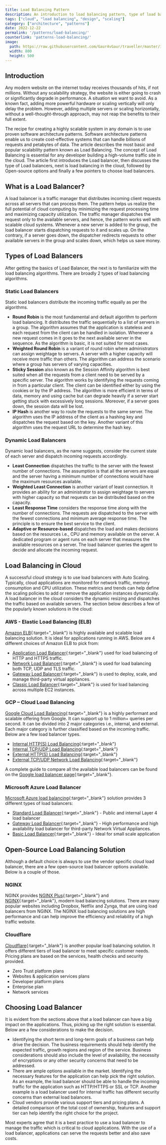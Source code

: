 ```yaml
---
title: Load Balancing Pattern
description: An introduction to load balancing pattern, type of load balancer, cloud load balancer, open source load balancer and finally strategy to choose load balancer.
tags: ["cloud", "load balancing", "design", "scaling"]
category: ["architecture", "patterns"]
date: 2022-12-22
permalink: '/patterns/load-balancing/'
counterlink: 'patterns-load-balancing/'
image:
  path: https://raw.githubusercontent.com/Gaur4vGaur/traveller/master/images/patterns/2022-12-22-load-balancing-pattern.jpg
  width: 800
  height: 500
---
```


## Introduction
Any modern website on the internet today receives thousands of hits, if not millions. Without any scalability strategy, the website is either going to crash or significantly degrade in performance. A situation we want to avoid. As a known fact, adding more powerful hardware or scaling vertically will only delay the problem. However, adding multiple servers or scaling horizontally, without a well-thought-through approach, may not reap the benefits to their full extent.


The recipe for creating a highly scalable system in any domain is to use proven software architecture patterns. Software architecture patterns enable us to create cost-effective systems that can handle billions of requests and petabytes of data. The article describes the most basic and popular scalability pattern known as Load Balancing. The concept of Load Balancing is essential for any developer building a high-volume traffic site in the cloud. The article first introduces the Load balancer, then discusses the type of Load balancers, next is load balancing in the cloud, followed by Open-source options and finally a few pointers to choose load balancers.

## What is a Load Balancer?
A load balancer is a traffic manager that distributes incoming client requests across all servers that can process them. The pattern helps us realize the full potential of cloud computing by minimizing the request processing time and maximizing capacity utilization. The traffic manager dispatches the request only to the available servers, and hence, the pattern works well with scalable cloud systems. Whenever a new server is added to the group, the load balancer starts dispatching requests to it and scales up. On the contrary, if a server goes down, the dispatcher redirects requests to other available servers in the group and scales down, which helps us save money.

## Types of Load Balancers
After getting the basics of Load Balancer, the next is to familiarize with the load balancing algorithms. There are broadly 2 types of load balancing algorithms.

### Static Load Balancers
Static load balancers distribute the incoming traffic equally as per the algorithms. 
-	<strong>Round Robin</strong> is the most fundamental and default algorithm to perform load balancing. It distributes the traffic sequentially to a list of servers in a group. The algorithm assumes that the application is stateless and each request from the client can be handled in isolation. Whenever a new request comes in it goes to the next available server in the sequence. As the algorithm is basic, it is not suited for most cases.
-	<strong>Weighted Round Robin</strong> is a variant of round robin where administrators can assign weightage to servers. A server with a higher capacity will receive more traffic than others. The algorithm can address the scenario where a group has servers of varying capacities.
-	<strong>Sticky Session</strong> also known as the Session Affinity algorithm is best suited when all the requests from a client need to be served by a specific server. The algorithm works by identifying the requests coming in from a particular client. The client can be identified either by using the cookies or by the IP address. The algorithm is more efficient in terms of data, memory and using cache but can degrade heavily if a server start getting stuck with excessively long sessions. Moreover, if a server goes down, the session data will be lost.
-	<strong>IP Hash</strong> is another way to route the requests to the same server. The algorithm uses the IP address of the client as a hashing key and dispatches the request based on the key. Another variant of this algorithm uses the request URL to determine the hash key.


### Dynamic Load Balancers
Dynamic load balancers, as the name suggests, consider the current state of each server and dispatch incoming requests accordingly.
-	<strong>Least Connection</strong> dispatches the traffic to the server with the fewest number of connections. The assumption is that all the servers are equal and the server having a minimum number of connections would have the maximum resources available.
-	<strong>Weighted Least Connection</strong> is another variant of least connection. It provides an ability for an administrator to assign weightage to servers with higher capacity so that requests can be distributed based on the capacity.
-	<strong>Least Response Time</strong> considers the response time along with the number of connections. The requests are dispatched to the server with the fewest connections and minimum average response time. The principle is to ensure the best service to the client.
-	<strong>Adaptive or Resource-based</strong> dispatches the load and makes decisions based on the resources i.e., CPU and memory available on the server. A dedicated program or agent runs on each server that measures the available resources on a server. The load balancer queries the agent to decide and allocate the incoming request.


## Load Balancing in Cloud
A successful cloud strategy is to use load balancers with Auto Scaling. Typically, cloud applications are monitored for network traffic, memory consumption and CPU utilization. These metrics and trends can help define the scaling policies to add or remove the application instances dynamically. A load balancer in the cloud considers the dynamic resizing and dispatches the traffic based on available servers. The section below describes a few of the popularly known solutions in the cloud:

### AWS - Elastic Load Balancing (ELB)
[Amazon ELB](https://aws.amazon.com/elasticloadbalancing/){:target="_blank"} is highly available and scalable load balancing solution. It is ideal for applications running in AWS. Below are 4 different choices of Amazon ELB to pick from:
-	[Application Load Balancer](https://aws.amazon.com/elasticloadbalancing/application-load-balancer/){:target="_blank"} used for load balancing of HTTP and HTTPS traffic.
-	[Network Load Balancer](https://aws.amazon.com/elasticloadbalancing/network-load-balancer/){:target="_blank"} is used for load balancing both TCP, UDP and TLS traffic. 
-	[Gateway Load Balancer](https://aws.amazon.com/elasticloadbalancing/gateway-load-balancer/){:target="_blank"} is used to deploy, scale, and manage third-party virtual appliances. 
-	[Classic Load Balancer](https://aws.amazon.com/elasticloadbalancing/classic-load-balancer/){:target="_blank"} is used for load balancing across multiple EC2 instances. 

### GCP – Cloud Load Balancing
[Google Cloud Load Balancing](https://cloud.google.com/load-balancing){:target="_blank"} is a highly performant and scalable offering from Google. It can support up to 1 million+ queries per second. It can be divided into 2 major categories i.e., internal, and external. Each major category is further classified based on the incoming traffic. Below are a few load balancer types.
-	[Internal HTTP(S) Load Balancing](https://cloud.google.com/load-balancing/docs/l7-internal){:target="_blank"}
-	[Internal TCP/UDP Load Balancing](https://cloud.google.com/load-balancing/docs/internal){:target="_blank"}
-	[External HTTP(S) Load Balancing](https://cloud.google.com/load-balancing/docs/https){:target="_blank"}
-	[External TCP/UDP Network Load Balancing](https://cloud.google.com/load-balancing/docs/network){:target="_blank"}

A complete guide to compare all the available load balancers can be found on the [Google load balancer page](https://cloud.google.com/load-balancing/docs/choosing-load-balancer){:target="_blank"}.

### Microsoft Azure Load Balancer
[Microsoft Azure load balancing](https://azure.microsoft.com/en-us/services/load-balancer/){:target="_blank"} solution provides 3 different types of load balancers:
- [Standard Load Balancer](https://docs.microsoft.com/en-us/azure/load-balancer/load-balancer-overview){:target="_blank"} - Public and internal Layer 4 load balancer
- [Gateway Load Balancer](https://learn.microsoft.com/en-us/azure/load-balancer/gateway-overview){:target="_blank"} - High performance and high availability load balancer for third-party Network Virtual Appliances.
- [Basic Load Balancer](https://learn.microsoft.com/en-us/azure/load-balancer/skus){:target="_blank"} - Ideal for small scale application

## Open-Source Load Balancing Solution
Although a default choice is always to use the vendor specific cloud load balancer, there are a few open-source load balancer options available. Below is a couple of those.


### NGINX
NGINX provides [NGINX Plus](https://www.nginx.com/products/nginx/){:target="_blank"} and [NGINX](https://nginx.org/en/){:target="_blank"}, modern load balancing solutions. There are many popular websites including Dropbox, Netflix and Zynga, that are using load balancers from NGINX. The NGINX load balancing solutions are high performance and can help improve the efficiency and reliability of a high traffic website.

### Cloudflare
[Cloudflare](https://www.cloudflare.com/load-balancing/){:target="_blank"} is another popular load balancing solution. It offers different tiers of load balancer to meet specific customer needs. Pricing plans are based on the services, health checks and security provided.
-	Zero Trust platform plans
-	Websites & application services plans
-	Developer platform plans
-	Enterprise plan
-	Network services


## Choosing Load Balancer
It is evident from the sections above that a load balancer can have a big impact on the applications. Thus, picking up the right solution is essential. Below are a few considerations to make the decision.
-	Identifying the short term and long-term goals of a business can help drive the decision. The business requirements should help identify the expected traffic, growth regions and region of the service. Business considerations should also include the level of availability, the necessity of encryptions or any other security concerns that need to be addressed.
-	There are ample options available in the market. Identifying the necessary features for the application can help pick the right solution. As an example, the load balancer should be able to handle the incoming traffic for the application such as HTTP/HTTPS or SSL or TCP. Another example is a load balancer used for internal traffic has different security concerns than external load balancers.
-	Cloud vendors provide various support tiers and pricing plans. A detailed comparison of the total cost of ownership, features and support tier can help identify the right choice for the project. 


Most experts agree that it is a best practice to use a load balancer to manage the traffic which is critical to cloud applications. With the use of a load balancer, applications can serve the requests better and also save costs. 


